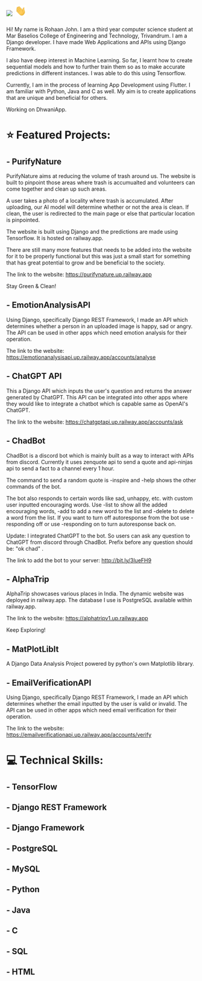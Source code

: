# <img src="https://img.icons8.com/doodle/100/000000/hello--v1.png"/> <img src="https://raw.githubusercontent.com/ABSphreak/ABSphreak/master/gifs/Hi.gif" width="30px">


Hi! My name is Rohaan John. I am a third year computer science student at Mar Baselios College of Engineering and Technology, Trivandrum. I am a Django developer. I have made Web Applications and APIs using Django Framework.

I also have deep interest in Machine Learning. So far, I learnt how to create sequential models and how to further train them so as to make accurate predictions in different instances. I was able to do this using Tensorflow. 

Currently, I am in the process of learning App Development using Flutter. I am familiar with Python, Java and C as well. My aim is to create applications that are unique and beneficial for others.

Working on DhwaniApp.
# ⭐ Featured Projects:

## - PurifyNature 
PurifyNature aims at reducing the volume of trash around us. The website is built to pinpoint those areas where trash is accumualted and volunteers can come together and clean up such areas. 

A user takes a photo of a locality where trash is accumulated. After uploading, our AI model will determine whether or not the area is clean. If clean, the user is redirected to the main page or else that particular location is pinpointed. 

The website is built using Django and the predictions are made using Tensorflow. It is hosted on railway.app.

There are still many more features that needs to be added into the website for it to be properly functional but this was just a small start for something that has great potential to grow and be beneficial to the society. 

The link to the website: https://purifynature.up.railway.app

Stay Green & Clean!

## - EmotionAnalysisAPI
Using Django, specifically Django REST Framework, I made an API which determines whether a person in an uploaded image is happy, sad or angry. The API can be used in other apps which need emotion analysis for their operation. 

The link to the website: https://emotionanalysisapi.up.railway.app/accounts/analyse

## - ChatGPT API
This a Django API which inputs the user's question and returns the answer generated by ChatGPT. This API can be integrated into other apps where they would like to integrate a chatbot which is capable same as OpenAI's ChatGPT.

The link to the website: https://chatgptapi.up.railway.app/accounts/ask

## - ChadBot
ChadBot is a discord bot which is mainly built as a way to interact with APIs from discord. Currently it uses zenquote api to send a quote and api-ninjas api to send a fact to a channel every 1 hour. 

The command to send a random quote is -inspire and -help shows the other commands of the bot. 

The bot also responds to certain words like sad, unhappy, etc. with custom user inputted encouraging words. Use -list to show all the added encouraging words, -add <word> to add a new word to the list and -delete <position> to delete a word from the list. If you want to turn off autoresponse from the bot use -responding off or use -responding on to turn autoresponse back on.

Update: I integrated ChatGPT to the bot. So users can ask any question to ChatGPT from discord through ChadBot. Prefix before any question should be: "ok chad" .

The link to add the bot to your server: http://bit.ly/3lueFH9
  
## - AlphaTrip 
AlphaTrip showcases various places in India. The dynamic website was deployed in railway.app. The database I use is PostgreSQL available within railway.app. 


The link to the website: https://alphatripv1.up.railway.app

Keep Exploring!

## - MatPlotLibIt

A Django Data Analysis Project powered by python's own Matplotlib library.
  
## - EmailVerificationAPI
Using Django, specifically Django REST Framework, I made an API which determines whether the email inputted by the user is valid or invalid. The API can be used in other apps which need email verification for their operation. 

The link to the website: https://emailverificationapi.up.railway.app/accounts/verify

# 💻 Technical Skills:
## - TensorFlow
## - Django REST Framework
## - Django Framework
## - PostgreSQL
## - MySQL
## - Python
## - Java
## - C
## - SQL
## - HTML








